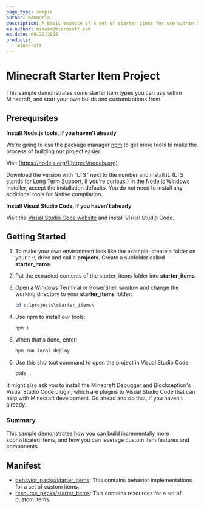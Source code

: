 ```yaml
---
page_type: sample
author: mammerla
description: A basic example of a set of starter items for use within Minecraft.
ms.author: mikeam@microsoft.com
ms.date: 09/20/2025
products:
  - minecraft
---
```


# Minecraft Starter Item Project

This sample demonstrates some starter item types you can use within Minecraft, and start your own builds and customizations from.

## Prerequisites

**Install Node.js tools, if you haven't already**

We're going to use the package manager [npm](https://www.npmjs.com/package/npm) to get more tools to make the process of building our project easier.

Visit [https://nodejs.org/](https://nodejs.org).

Download the version with "LTS" next to the number and install it. (LTS stands for Long Term Support, if you're curious.) In the Node.js Windows installer, accept the installation defaults. You do not need to install any additional tools for Native compilation.

**Install Visual Studio Code, if you haven't already**

Visit the [Visual Studio Code website](https://code.visualstudio.com) and install Visual Studio Code.

## Getting Started

1. To make your own environment look like the example, create a folder on your `C:\` drive and call it **projects**. Create a subfolder called **starter_items**.

1. Put the extracted contents of the starter_items folder into **starter_items**.

1. Open a Windows Terminal or PowerShell window and change the working directory to your **starter_items** folder:

   ```powershell
   cd c:\projects\starter_items\
   ```

1. Use npm to install our tools:

   ```powershell
   npm i
   ```

1. When that's done, enter:

   ```powershell
   npm run local-deploy
   ```

1. Use this shortcut command to open the project in Visual Studio Code:

   ```powershell
   code .
   ```

It might also ask you to install the Minecraft Debugger and Blockception's Visual Studio Code plugin, which are plugins to Visual Studio Code that can help with Minecraft development. Go ahead and do that, if you haven't already.

### Summary

This sample demonstrates how you can build incrementally more sophisticated items, and how you can leverage custom item features and components.

## Manifest

- [behavior_packs/starter_items](https://github.com/microsoft/minecraft-samples/blob/main/starter_item/behavior_packs/starter_items): This contains behavior implementations for a set of custom items.
- [resource_packs/starter_items](https://github.com/microsoft/minecraft-samples/blob/main/starter_items/resource_packs/starter_items): This contains resources for a set of custom items.
